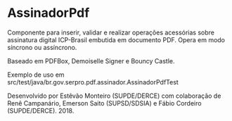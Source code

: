 # AssinadorPdf

Componente para inserir, validar e realizar operações acessórias sobre assinatura digital ICP-Brasil embutida em documento PDF. Opera em modo síncrono ou assíncrono.

Baseado em PDFBox, Demoiselle Signer e Bouncy Castle.

Exemplo de uso em src/test/java/br.gov.serpro.pdf.assinador.AssinadorPdfTest

Desenvolvido por Estêvão Monteiro (SUPDE/DERCE) com colaboração de Renê Campanário, Emerson Saito (SUPSD/SDSIA) e Fábio Cordeiro (SUPDE/DERCE). 2018.
